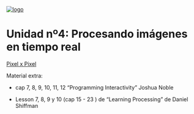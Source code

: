 [![logo](http://www.patriciogonzalezvivo.com/images/tutoriales/oF-workshop.jpg)](http://www.patriciogonzalezvivo.com)

# Unidad nº4: Procesando imágenes en tiempo real

[Pixel x Pixel](https://github.com/patriciogonzalezvivo/cursoOF/blob/master/unidad4/Cap_1_pixel_x_pixel.md)
Material extra:

- cap 7, 8, 9, 10, 11, 12 “Programming Interactivity” Joshua Noble
- Lesson 7,  8, 9 y 10 (cap 15 - 23 ) de “Learning Processing” de Daniel Shiffman